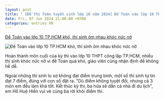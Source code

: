 ```yaml
---
layout: post
title: " [Đề thi Toán tuyển sinh lớp 10 năm 2024] Đề Toán vào lớp 10 TP.HCM khó, thí sinh ôm nhau khóc nức nở"
date: Fri, 07 Jun 2024 21:00:00 +0700
categories: entries VN
---
```

[Đề Toán vào lớp 10 TP.HCM khó, thí sinh ôm nhau khóc nức nở](https://cafef.vn/de-toan-vao-lop-10-tphcm-kho-thi-sinh-om-nhau-khoc-nuc-no-188240607135617922.chn)

![Đề Toán vào lớp 10 TP.HCM khó, thí sinh ôm nhau khóc nức nở](https://cafefcdn.com/zoom/600_315/203337114487263232/2024/6/7/avatar1717743303443-1717743303665548739018-0-40-274-479-crop-17177433198901464206272.jpg)

Hoàn thành môn cuối của kỳ thi vào lớp 10 THPT công lập TP.HCM, nhiều thí sinh khóc nức nở vì đề Toán quá khó, giáo viên cũng nhận định đề không hề dễ.

Ngoài những thí sinh lo sợ không đạt điểm trung bình, một số thi sinh tự tin đạt 7 điểm, đúng với con số đặt ra. "Dù điểm không tuyệt đối, nhưng cả 3 môn em đều làm khá tốt. Kết thúc kỳ thi, ba hứa sẽ dẫn cả nhà đi du lịch", em Hồ Huệ Hiền vui vẻ cùng ba rời khỏi điểm thi.


